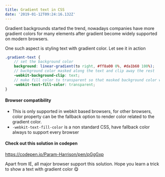 ```yaml
---
title: Gradient text in CSS
date: '2019-01-12T09:24:16.132Z'
---
```


Gradient backgrounds started the trend, nowadays companies have more gradient colors for many elements after gradient become widely supported on modern browsers.

One such aspect is styling text with gradient color. Let see it in action

```scss
.gradient-text {
    // set the background color
    background: linear-gradient(to right, #ff8a00 0%, #da1b60 100%);
    // background color masked along the text and clip away the rest
    -webkit-background-clip: text;
    // make fill color to transparent so that masked background color will be shown
    -webkit-text-fill-color: transparent;
}
```

#### Browser compatibility

- This is only supported in webkit based browsers, for other browsers, color property can be the fallback option to render color related to the gradient color.
- `-webkit-text-fill-color` is a non standard CSS, have fallback color always to support every browser

#### Check out this solution in codepen

https://codepen.io/Param-Harrison/pen/pGgGxp

Apart from IE, all major browser support this solution. Hope you learn a trick to show a text with gradient color 😋